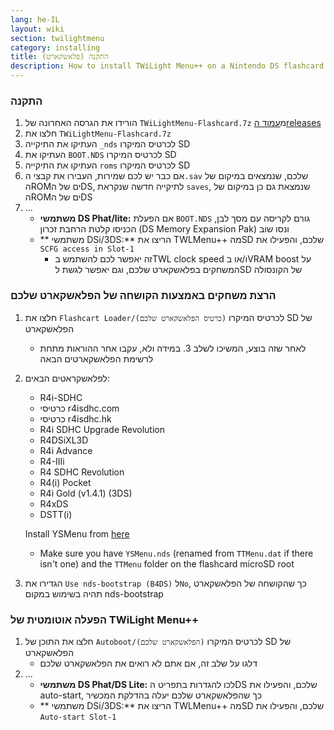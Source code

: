 ```yaml
---
lang: he-IL
layout: wiki
section: twilightmenu
category: installing
title: התקנה (פלאשקארט)
description: How to install TWiLight Menu++ on a Nintendo DS flashcard
---
```


### התקנה
1. הורידו את הגרסה האחרונה של `TWiLightMenu-Flashcard.7z` מ[עמוד הreleases](https://github.com/DS-Homebrew/TWiLightMenu/releases)
1. חלצו את `TWiLightMenu-Flashcard.7z`
1. העתיקו את התיקייה `_nds` לכרטיס המיקרו SD
1. העתיקו את `BOOT.NDS` לכרטיס המיקרו SD
1. העתיקו את התיקייה `roms` לכרטיס המיקרו SD
1. אם כבר יש לכם שמירות, העבירו את קבצי ה`.sav` שלכם, שנמצאים במיקום של הROMים של הDS, לתיקייה חדשה שנקראת `saves`, שנמצאת גם כן במיקום של הROMים של הDS
1. ...
   - **משתמשי DS Phat/lite:** אם הפעלת `BOOT.NDS` גורם לקריסה עם מסך לבן, הכניסו קלטת הרחבת זכרון (DS Memory Expansion Pak) ונסו שוב
   - ** משתמשי DSi/3DS:** הריצו את TWLMenu++ מהSD שלכם, והפעילו את `SCFG access in Slot-1`
      - זה יאפשר לכם להשתמש בTWL clock speed ו/או בVRAM boost על המשחקים בפלאשקארט שלכם, וגם יאפשר לגשת לSD של הקונסולה

### הרצת משחקים באמצעות הקושחה של הפלאשקארט שלכם
1. חלצו את `Flashcart Loader/(כרטיס הפלאשקארט שלכם)` לכרטיס המיקרו SD של הפלאשקארט
   - לאחר שזה בוצע, המשיכו לשלב 3. במידה ולא, עקבו אחר ההוראות מתחת לרשימת הפלאשקארטים הבאה

1. לפלאשקראטים הבאים:
   - R4i-SDHC
   - כרטיסי r4isdhc.com
   - כרטיסי r4isdhc.hk
   - R4i SDHC Upgrade Revolution
   - R4DSiXL3D
   - R4i Advance
   - R4-IIIi
   - R4 SDHC Revolution
   - R4(i) Pocket
   - R4i Gold (v1.4.1) (3DS)
   - R4xDS
   - DSTT(i)

   Install YSMenu from [here](https://gbatemp.net/threads/retrogamefan-updates-releases.267243/)
      - Make sure you have `YSMenu.nds` (renamed from `TTMenu.dat` if there isn't one) and the `TTMenu` folder on the flashcard microSD root
1. הגדירו את `Use nds-bootstrap (B4DS)` ל`No`, כך שהקושחה של הפלאשקארט תהיה בשימוש במקום nds-bootstrap

### הפעלה אוטומטית של TWiLight Menu++
1. חלצו את התוכן של `Autoboot/(הפלאשקארט שלכם)` לכרטיס המיקרו SD של הפלאשקארט
   - דלגו על שלב זה, אם אתם לא רואים את הפלאשקארט שלכם
1. ...
   - **משתמשי DS Phat/DS Lite:** לכו להגדרות בתפריט הDS שלכם, והפעילו את auto-start, כך שהפלאשקארט שלכם יעלה בהדלקת המכשיר
   - ** משתמשי DSi/3DS:** הריצו את TWLMenu++ מהSD שלכם, והפעילו את `Auto-start Slot-1`
